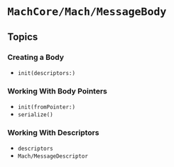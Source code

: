 # ``MachCore/Mach/MessageBody``

## Topics

### Creating a Body

- ``init(descriptors:)``

### Working With Body Pointers

- ``init(fromPointer:)``
- ``serialize()``

### Working With Descriptors

- ``descriptors``
- ``Mach/MessageDescriptor``